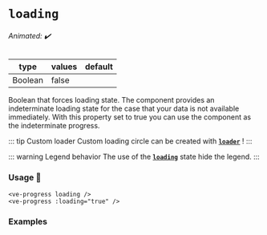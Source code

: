 # `loading`

###### Animated: ✔️

| type      | values | default |
| --------- | ------ | ------- |
| Boolean   | false  |

Boolean that forces loading state. The component provides an indeterminate loading state for the case that your data is 
not available immediately. With this property set to true you can use the component as the indeterminate progress.

::: tip Custom loader
Custom loading circle can be created with **[`loader`](./loader.md)** !
:::

::: warning Legend behavior
The use of the **[`loading`](./loading.md)** state hide the legend.
:::

### Usage 📜

```vue
<ve-progress loading />
<ve-progress :loading="true" />
```

### Examples

<example-container preselectedState="Loading">
<template #default="{ loading, slider, noData, determinate }">
<v-e-p class="mr-2" size="160" :progress="50" :loading="loading" :no-data="noData" :determinate="determinate"></v-e-p>
</template>
<template #code="{ loading, progress }">
<CodeGroup>
<CodeGroupItem >

```vue:no-v-pre
<template>
  <ve-progress :progress="{{ progress }}" :loading="{{ loading }}"/>
</template>
```

</CodeGroupItem>
</CodeGroup>
</template>
</example-container>
